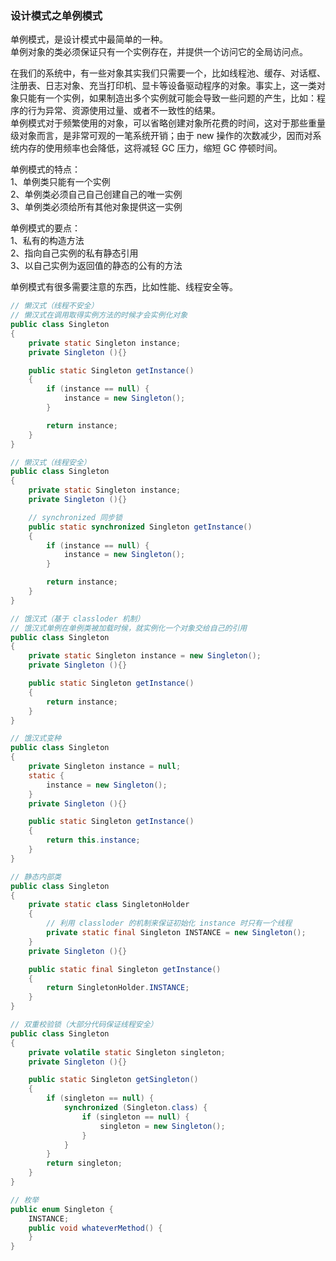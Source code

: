 
### 设计模式之单例模式
单例模式，是设计模式中最简单的一种。  
单例对象的类必须保证只有一个实例存在，并提供一个访问它的全局访问点。  

在我们的系统中，有一些对象其实我们只需要一个，比如线程池、缓存、对话框、注册表、日志对象、充当打印机、显卡等设备驱动程序的对象。事实上，这一类对象只能有一个实例，如果制造出多个实例就可能会导致一些问题的产生，比如：程序的行为异常、资源使用过量、或者不一致性的结果。  
单例模式对于频繁使用的对象，可以省略创建对象所花费的时间，这对于那些重量级对象而言，是非常可观的一笔系统开销；由于 new 操作的次数减少，因而对系统内存的使用频率也会降低，这将减轻 GC 压力，缩短 GC 停顿时间。

单例模式的特点：  
1、单例类只能有一个实例  
2、单例类必须自己自己创建自己的唯一实例  
3、单例类必须给所有其他对象提供这一实例  

单例模式的要点：  
1、私有的构造方法  
2、指向自己实例的私有静态引用  
3、以自己实例为返回值的静态的公有的方法  

单例模式有很多需要注意的东西，比如性能、线程安全等。  

```java
// 懒汉式（线程不安全）
// 懒汉式在调用取得实例方法的时候才会实例化对象
public class Singleton 
{  
    private static Singleton instance;  
    private Singleton (){}  

    public static Singleton getInstance() 
    {  
        if (instance == null) {  
            instance = new Singleton();  
        }  

        return instance;  
    }  
}  

// 懒汉式（线程安全）
public class Singleton 
{  
    private static Singleton instance;  
    private Singleton (){}  

    // synchronized 同步锁
    public static synchronized Singleton getInstance() 
    {  
        if (instance == null) {  
            instance = new Singleton();  
        }  

        return instance;  
    }  
} 

// 饿汉式（基于 classloder 机制）
// 饿汉式单例在单例类被加载时候，就实例化一个对象交给自己的引用
public class Singleton 
{  
    private static Singleton instance = new Singleton();  
    private Singleton (){}  

    public static Singleton getInstance() 
    {  
        return instance;  
    }  
}  

// 饿汉式变种
public class Singleton 
{  
    private Singleton instance = null;  
    static {  
        instance = new Singleton();  
    } 
    private Singleton (){}  

    public static Singleton getInstance() 
    {  
        return this.instance;  
    }  
}  

// 静态内部类
public class Singleton 
{  
    private static class SingletonHolder 
    {  
        // 利用 classloder 的机制来保证初始化 instance 时只有一个线程
        private static final Singleton INSTANCE = new Singleton();  
    }  
    private Singleton (){} 

    public static final Singleton getInstance() 
    {  
        return SingletonHolder.INSTANCE;  
    }  
}  

// 双重校验锁（大部分代码保证线程安全）
public class Singleton 
{  
    private volatile static Singleton singleton;  
    private Singleton (){}  

    public static Singleton getSingleton() 
    {  
        if (singleton == null) {  
            synchronized (Singleton.class) {  
                if (singleton == null) {  
                    singleton = new Singleton();  
                }  
            }  
        }  
        return singleton;  
    }  
}  

// 枚举
public enum Singleton {  
    INSTANCE;  
    public void whateverMethod() {  
    }  
} 

```

